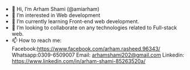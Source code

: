 - 👋 Hi, I’m Arham Shami (@amiarham)
- 👀 I’m interested in Web development
- 🌱 I’m currently learning Front-end web development.
- 💞️ I’m looking to collaborate on any technologies related to Full-stack web.
- 📫 How to reach me:
  Facebook:https://www.facebook.com/arham.rasheed.96343/
  Whatsapp:0309-6509007
  Email: arhamshami202@gmail.com
  Linkedin: https://www.linkedin.com/in/arham-shami-85263520a/

<!---
amiarham/amiarham is a ✨ special ✨ repository because its `README.md` (this file) appears on your GitHub profile.
You can click the Preview link to take a look at your changes.
--->
